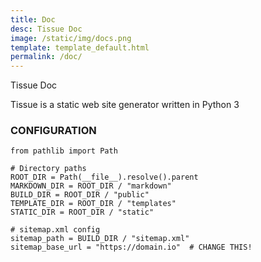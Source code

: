 ```yaml
---
title: Doc
desc: Tissue Doc
image: /static/img/docs.png
template: template_default.html
permalink: /doc/
---
```

Tissue Doc

Tissue is a static web site generator written in Python 3

### CONFIGURATION ###

```
from pathlib import Path

# Directory paths
ROOT_DIR = Path(__file__).resolve().parent
MARKDOWN_DIR = ROOT_DIR / "markdown"
BUILD_DIR = ROOT_DIR / "public"
TEMPLATE_DIR = ROOT_DIR / "templates"
STATIC_DIR = ROOT_DIR / "static"

# sitemap.xml config
sitemap_path = BUILD_DIR / "sitemap.xml"
sitemap_base_url = "https://domain.io"  # CHANGE THIS!
```
